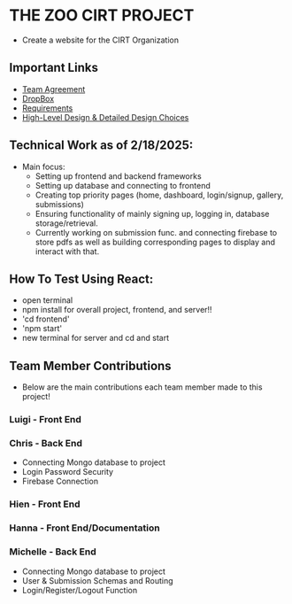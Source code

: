 # THE ZOO CIRT PROJECT
- Create a website for the CIRT Organization

## Important Links
- [Team Agreement](https://docs.google.com/document/d/1mZb6neBytob7zKYHTqvUWqZxjLNS2G3Xk6GKrJPKVVI/edit?usp=sharing)
- [DropBox](https://www.dropbox.com/scl/fo/xvikjrl9ob1ukagjmxs43/AKxChc2clfhdJ03SJDHrACo?rlkey=j2s4ux0se4konjxcrfzqdkd1o&st=7gfhzz2k&dl=0)
- [Requirements](https://docs.google.com/document/d/1lFIXtXBgnSvL8d2HnRoLCGoNdaF_c6cdfq0GLQ3BuXE/edit?usp=sharing)
- [High-Level Design & Detailed Design Choices](https://docs.google.com/document/d/1wyFex_5XaIXCU4bGs7JTG4qBH1iVAm-tuMCLuVPQKoE/edit?tab=t.0)

## Technical Work as of 2/18/2025:
- Main focus:
    - Setting up frontend and backend frameworks
    - Setting up database and connecting to frontend
    - Creating top priority pages (home, dashboard, login/signup, gallery, submissions)
    - Ensuring functionality of mainly signing up, logging in, database storage/retrieval.
    - Currently working on submission func. and connecting firebase to store pdfs as well as building corresponding pages to display and interact with that.

## How To Test Using React:
- open terminal
- npm install for overall project, frontend, and server!!
- 'cd frontend'
- 'npm start'
- new terminal for server and cd and start



## Team Member Contributions
- Below are the main contributions each team member made to this project!

### Luigi - Front End

### Chris - Back End
- Connecting Mongo database to project
- Login Password Security
- Firebase Connection

### Hien - Front End

### Hanna - Front End/Documentation

### Michelle - Back End
- Connecting Mongo database to project
- User & Submission Schemas and Routing
- Login/Register/Logout Function
